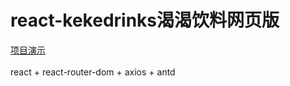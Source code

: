 # react-kekedrinks渴渴饮料网页版
[项目演示](https://m-m-monica.github.io/2021/02/24/react-kekedrinks/)<br><br>
react + react-router-dom + axios + antd
